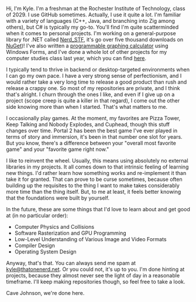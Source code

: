 Hi, I'm Kyle. I'm a freshman at the Rochester Institute of Technology, class of 2029. I use GitHub sometimes. Actually, I use it quite a lot. I'm familiar with a variety of languages (C++, Java, and branching into Zig among others), but C# is typically my go-to. You'll find I'm quite scatterminded when it comes to personal projects. I'm working on a general-purpose library for .NET called [Nerd_STF](https://github.com/That-One-Nerd/Nerd_STF), it's go over five thousand downloads on [NuGet](https://www.nuget.org/packages/Nerd_STF))! I've also written a [programmable graphing calculator](https://github.com/That-One-Nerd/Graphing) using Windows Forms, and I've done a whole lot of other projects for my computer studies class last year, which you can find [here](https://github.com/That-One-Nerd/ComputerStudiesProjects).

I typically tend to thrive in backend or desktop-targeted environments when I can go my own pace. I have a very strong sense of perfectionism, and I would rather take a very long time to release a good product than rush and release a crappy one. So most of my repositories are private, and I think that's alright. I churn through the ones I like, and even if I give up on a project (scope creep is quite a killer in that regard), I come out the other side knowing more than when I started. That's what matters to me.

I occasionally play games. At the moment, my favorites are Pizza Tower, Keep Talking and Nobody Explodes, and Cuphead, though this stuff changes over time. Portal 2 has been the best game I've ever played in terms of story and immersion, it's been in that number one slot for years. But you know, there's a difference between your "overall most favorite game" and your "favorite game right now."

I like to reinvent the wheel. Usually, this means using absolutely no external libraries in my projects. It all comes down to that intrinsic feeling of learning new things. I'd rather learn how something works and re-implement it than take it for granted. That can prove to be curse sometimes, because often building up the requisites to the thing I want to make takes considerably more time than the thing itself. But, to me at least, it feels better knowing that the foundations were built by yourself.

In the future, these are some things that I'd love to learn about and get good at (in no particular order):
- Computer Physics and Collisions
- Software Rasterization and GPU Programming
- Low-Level Understanding of Various Image and Video Formats
- Compiler Design
- Operating System Design

Anyway, that's that. You can always send me spam at [kyle@thatonenerd.net](mailto:kyle@thatonenerd.net). Or you could not, it's up to you. I'm done hinting at projects, because they almost never see the light of day in a reasonable timeframe. I'll keep making repositories though, so feel free to take a look.

Cave Johnson, we're done here.
